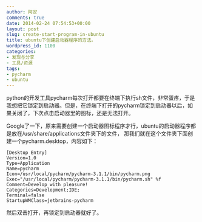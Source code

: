 ```yaml
---
author: 阿安
comments: true
date: 2014-02-24 07:54:53+00:00
layout: post
slug: create-start-program-in-ubuntu
title: ubuntu下创建启动器程序的方法。
wordpress_id: 1100
categories:
- 发现与分享
- 工具/资源
tags:
- pycharm
- ubuntu
---
```


python的开发工具pycharm每次打开都要在终端下执行sh文件，非常蛋疼，于是我想把它锁定到启动器。但是，在终端下打开的pycharm锁定到启动器以后，如果关闭了，下次点击启动器里的图标，还是无法打开。





Google了一下，原来需要创建一个启动器图标程序才行，ubuntu的启动器程序都是放在/usr/share/applications文件夹下的文件， 那我们就在这个文件夹下面创建一个pycharm.desktop，内容如下：




    
    [Desktop Entry]
    Version=1.0
    Type=Application
    Name=pycharm
    Icon=/usr/local/pycharm/pycharm-3.1.1/bin/pycharm.png
    Exec="/usr/local/pycharm/pycharm-3.1.1/bin/pycharm.sh" %f
    Comment=Develop with pleasure!
    Categories=Development;IDE;
    Terminal=false
    StartupWMClass=jetbrains-pycharm
    





然后双击打开，再锁定到启动器就好了。



